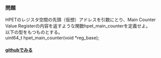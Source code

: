 ### 問題
HPETのレジスタ空間の先頭（仮想）アドレスを引数にとり、Main Counter Value Registerの内容を返すような関数hpet_main_counterを定義せよ。  
以下の型をもつものとする。  
uint64_t hpet_main_counter(void *reg_base);
#### [githubでみる](https://github.com/PFLab-OS/syspro2019_baremetal/tree/master/problems/4)
